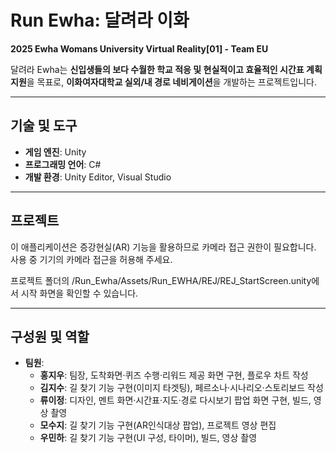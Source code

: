 # **Run Ewha: 달려라 이화**  
**2025 Ewha Womans University Virtual Reality[01] - Team EU**

달려라 Ewha는 **신입생들의 보다 수월한 학교 적응 및 현실적이고 효율적인 시간표 계획 지원**을 목표로,  **이화여자대학교 실외/내 경로 네비게이션**을 개발하는 프로젝트입니다. 

---

## **기술 및 도구**  
- **게임 엔진**: Unity
- **프로그래밍 언어**: C#
- **개발 환경**: Unity Editor, Visual Studio

---

## **프로젝트**  
이 애플리케이션은 증강현실(AR) 기능을 활용하므로 카메라 접근 권한이 필요합니다. 사용 중 기기의 카메라 접근을 허용해 주세요.

프로젝트 폴더의 /Run_Ewha/Assets/Run_EWHA/REJ/REJ_StartScreen.unity에서 시작 화면을 확인할 수 있습니다. 

---

## **구성원 및 역할**  
- **팀원**:  
  - **홍지우**: 팀장, 도착화면·퀴즈 수행·리워드 제공 화면 구현, 플로우 차트 작성
  - **김지수**: 길 찾기 기능 구현(이미지 타겟팅), 페르소나·시나리오·스토리보드 작성 
  - **류이정**: 디자인, 멘트 화면·시간표·지도·경로 다시보기 팝업 화면 구현, 빌드, 영상 촬영
  - **모수지**: 길 찾기 기능 구현(AR인식대상 팝업), 프로젝트 영상 편집
  - **우민하**: 길 찾기 기능 구현(UI 구성, 타이머), 빌드, 영상 촬영
